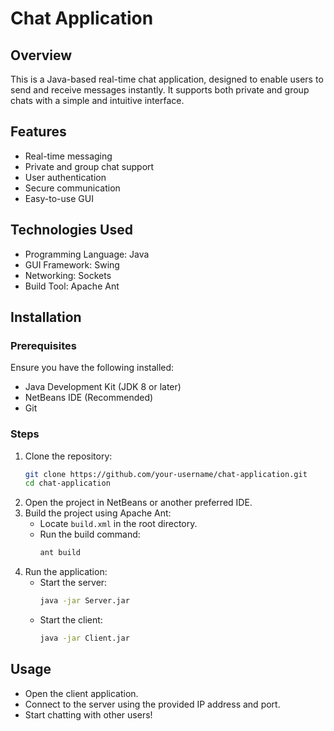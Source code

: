 # Chat Application

## Overview
This is a Java-based real-time chat application, designed to enable users to send and receive messages instantly. It supports both private and group chats with a simple and intuitive interface.

## Features
- Real-time messaging
- Private and group chat support
- User authentication
- Secure communication
- Easy-to-use GUI

## Technologies Used
- Programming Language: Java
- GUI Framework: Swing
- Networking: Sockets
- Build Tool: Apache Ant

## Installation

### Prerequisites
Ensure you have the following installed:
- Java Development Kit (JDK 8 or later)
- NetBeans IDE (Recommended)
- Git

### Steps
1. Clone the repository:
   ```sh
   git clone https://github.com/your-username/chat-application.git
   cd chat-application
   ```
2. Open the project in NetBeans or another preferred IDE.
3. Build the project using Apache Ant:
   - Locate `build.xml` in the root directory.
   - Run the build command:
     ```sh
     ant build
     ```
4. Run the application:
   - Start the server:
     ```sh
     java -jar Server.jar
     ```
   - Start the client:
     ```sh
     java -jar Client.jar
     ```

## Usage
- Open the client application.
- Connect to the server using the provided IP address and port.
- Start chatting with other users!



